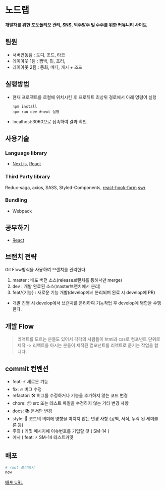 # 노드랩

**개발자를 위한 포토폴리오 관리, SNS, 외주발주 및 수주를 위한 커뮤니티 사이트**

## 팀원

- 서버연동팀 : 도디, 조드, 타코
- 레이아웃 1팀 : 짬백, 민, 프리,
- 레이아웃 2팀 : 동화, 메디, 캐시 + 조드

## 실행방법

- 현재 프로젝트를 로컬에 위치시킨 후 프로젝트 최상위 경로에서 아래 명령어 실행

  ```Shell
  npm install
  npm run dev #next 실행
  ```

- localhost:3060으로 접속하여 결과 확인

## 사용기술

### Language library

- [Next.js](https://nextjs.org/), [React](https://ko.reactjs.org/docs/getting-started.html)

### Third Party library

Redux-saga, axios, SASS, Styled-Components,
[react-hook-form](https://react-hook-form.com/get-started)
[swr](https://swr.vercel.app/)

### Bundling

- Webpack

## 공부하기

- [React](https://www.youtube.com/watch?v=V3QsSrldHqI&list=PLcqDmjxt30RtqbStQqk-eYMK8N-1SYIFn)

## 브랜치 전략

Git Flow방식을 사용하여 브랜치를 관리한다.

1. master : 배포 버전 소스(release브랜치를 통해서만 merge)
2. dev : 개발 완료된 소스(master브랜치에서 분리)
3. feat/{기능} : 새로운 기능 개발(develop에서 분리되며 완료 시 develop에 PR)

- 개발 진행 시 develop에서 브랜치를 분리하여 기능작업 후 develop에 병합을 수행한다.

## 개발 Flow

> 리액트를 모르는 분들도 있어서 각각의 사람들이 html과 css로 컴포넌트 단위로 제작
> -> 리액트를 아시는 분들이 제작된 컴포넌트를 리액트로 옮기는 작업을 합니다.

## commit 컨벤션

- feat: ⚡ 새로운 기능
- fix: 🔥 버그 수정
- refactor: 🛠 버그를 수정하거나 기능을 추가하지 않는 코드 변경
- chore: 📦 src 또는 테스트 파일을 수정하지 않는 기타 변경 사항
- docs: 📚 문서만 변경
- style: 💅 코드의 의미에 영향을 미치지 않는 변경 사항 (공백, 서식, 누락 된 세미콜론 등)
- 주의 ) 커밋 메시지에 이슈번호를 기입할 것 ( SM-14 )
- 예시 ) feat: ⚡ SM-14 테스트커밋

## 배포

```sh
# root 폴더에서
now
```

[배포 URL](https://nodelab.vercel.app/)
